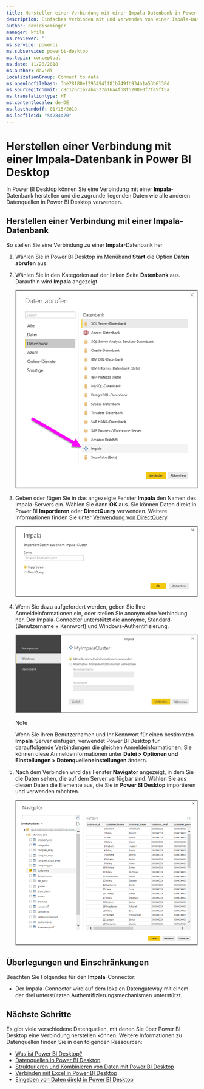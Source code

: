 ```yaml
---
title: Herstellen einer Verbindung mit einer Impala-Datenbank in Power BI Desktop
description: Einfaches Verbinden mit und Verwenden von einer Impala-Datenbank in Power BI Desktop
author: davidiseminger
manager: kfile
ms.reviewer: ''
ms.service: powerbi
ms.subservice: powerbi-desktop
ms.topic: conceptual
ms.date: 11/28/2018
ms.author: davidi
LocalizationGroup: Connect to data
ms.openlocfilehash: 3be28f80e12954941f81b749fb934b1a53b6130d
ms.sourcegitcommit: c8c126c1b2ab4527a16a4fb8f5208e0f7fa5ff5a
ms.translationtype: HT
ms.contentlocale: de-DE
ms.lasthandoff: 01/15/2019
ms.locfileid: "54284470"
---
```

# <a name="connect-to-an-impala-database-in-power-bi-desktop"></a>Herstellen einer Verbindung mit einer Impala-Datenbank in Power BI Desktop
In Power BI Desktop können Sie eine Verbindung mit einer **Impala**-Datenbank herstellen und die zugrunde liegenden Daten wie alle anderen Datenquellen in Power BI Desktop verwenden.

## <a name="connect-to-an-impala-database"></a>Herstellen einer Verbindung mit einer Impala-Datenbank
So stellen Sie eine Verbindung zu einer **Impala**-Datenbank her 

1. Wählen Sie in Power BI Desktop im Menüband **Start** die Option **Daten abrufen** aus. 

2. Wählen Sie in den Kategorien auf der linken Seite **Datenbank** aus. Daraufhin wird **Impala** angezeigt.

    ![Daten abrufen](media/desktop-connect-impala/connect_impala_2.png)

3. Geben oder fügen Sie in das angezeigte Fenster **Impala** den Namen des Impala-Servers ein. Wählen Sie dann **OK** aus. Sie können Daten direkt in Power BI **Importieren** oder **DirectQuery** verwenden. Weitere Informationen finden Sie unter [Verwendung von DirectQuery](desktop-use-directquery.md).

    ![Impala-Fenster](media/desktop-connect-impala/connect_impala_3a.png)

4. Wenn Sie dazu aufgefordert werden, geben Sie Ihre Anmeldeinformationen ein, oder stellen Sie anonym eine Verbindung her. Der Impala-Connector unterstützt die anonyme, Standard- (Benutzername + Kennwort) und Windows-Authentifizierung.

    ![Impala-Connector](media/desktop-connect-impala/connect_impala_4.png)

    > [!NOTE]
    > Wenn Sie Ihren Benutzernamen und Ihr Kennwort für einen bestimmten **Impala**-Server einfügen, verwendet Power BI Desktop für darauffolgende Verbindungen die gleichen Anmeldeinformationen. Sie können diese Anmeldeinformationen unter **Datei > Optionen und Einstellungen > Datenquelleneinstellungen** ändern.


5. Nach dem Verbinden wird das Fenster **Navigator** angezeigt, in dem Sie die Daten sehen, die auf dem Server verfügbar sind. Wählen Sie aus diesen Daten die Elemente aus, die Sie in **Power BI Desktop** importieren und verwenden möchten.

    ![Navigator-Fenster](media/desktop-connect-impala/connect_impala_5.png)

## <a name="considerations-and-limitations"></a>Überlegungen und Einschränkungen
Beachten Sie Folgendes für den **Impala**-Connector:

* Der Impala-Connector wird auf dem lokalen Datengateway mit einem der drei unterstützten Authentifizierungsmechanismen unterstützt.

## <a name="next-steps"></a>Nächste Schritte
Es gibt viele verschiedene Datenquellen, mit denen Sie über Power BI Desktop eine Verbindung herstellen können. Weitere Informationen zu Datenquellen finden Sie in den folgenden Ressourcen:

* [Was ist Power BI Desktop?](desktop-what-is-desktop.md)
* [Datenquellen in Power BI Desktop](desktop-data-sources.md)
* [Strukturieren und Kombinieren von Daten mit Power BI Desktop](desktop-shape-and-combine-data.md)
* [Verbinden mit Excel in Power BI Desktop](desktop-connect-excel.md)   
* [Eingeben von Daten direkt in Power BI Desktop](desktop-enter-data-directly-into-desktop.md)   

